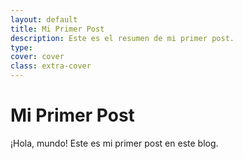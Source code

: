 ```yaml
---
layout: default
title: Mi Primer Post
description: Este es el resumen de mi primer post.
type: 
cover: cover
class: extra-cover
---
```


# Mi Primer Post

¡Hola, mundo! Este es mi primer post en este blog.
